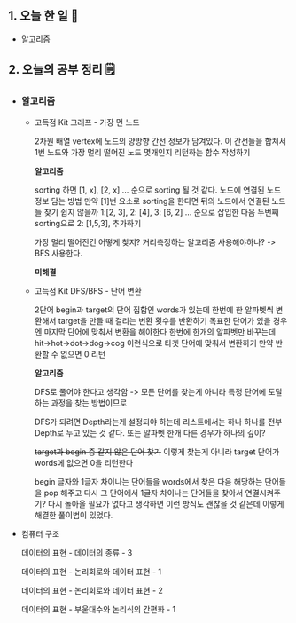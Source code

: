 <!-- 20210922 수 -->
<!--  



-->

## 1. 오늘 한 일 📅

*   알고리즘

## 2. 오늘의 공부 정리 🗒️

*   ### 알고리즘

    *   고득점 Kit 그래프 - 가장 먼 노드

        2차원 배열 vertex에 노드의 양방향 간선 정보가 담겨있다. 이 간선들을 합쳐서 1번 노드와 가장 멀리 떨어진 노드 몇개인지 리턴하는 함수 작성하기

        **알고리즘**

        sorting 하면 [1, x], [2, x] ... 순으로 sorting 될 것 같다. 노드에 연결된 노드 정보 담는 방법
        만약 [1]번 요소로 sorting을 한다면 뒤의 노드에서 연결된 노드들 찾기 쉽지 않을까
        1:[2, 3], 2: [4], 3: [6, 2] ... 순으로 삽입한 다음 두번째 sorting으로 2: [1,5,3], 추가하기

        가장 멀리 떨어진건 어떻게 찾지? 거리측정하는 알고리즘 사용해야하나? -> BFS 사용한다.

        **미해결**
        
    *   고득점 Kit DFS/BFS - 단어 변환

        2단어 begin과 target의 단어 집합인 words가 있는데 한번에 한 알파벳씩 변환해서 target을 만들 때 걸리는 변환 횟수를 반환하기
        목표한 단어가 있을 경우엔 마지막 단어에 맞춰서 변환을 해야한다 한번에 한개의 알파벳만 바꾸는데 hit->hot->dot->dog->cog 이런식으로 타겟 단어에 맞춰서 변환하기
        만약 반환할 수 없으면 0 리턴

        **알고리즘**

        DFS로 풀어야 한다고 생각함 -> 모든 단어를 찾는게 아니라 특정 단어에 도달하는 과정을 찾는 방법이므로

        DFS가 되려면 Depth라는게 설정되야 하는데 리스트에서는 하나 하나를 전부 Depth로 두고 있는 것 같다. 또는 알파벳 한개 다른 경우가 하나의 깊이?

        ~~target과 begin 중 같지 않은 단어 찾기~~ 이렇게 찾는게 아니라 target 단어가 words에 없으면 0을 리턴한다

        begin 글자와 1글자 차이나는 단어들을 words에서 찾은 다음 해당하는 단어들을 pop 해주고 다시 그 단어에서 1글자 차이나는 단어들을 찾아서 연결시켜주기? 다시 돌아올 필요가 없다고 생각하면 이런 방식도 괜찮을 것 같은데 이렇게 해결한 풀이법이 있었다.

*   컴퓨터 구조

    데이터의 표현 - 데이터의 종류 - 3

    데이터의 표현 - 논리회로와 데이터 표현 - 1

    데이터의 표현 - 논리회로와 데이터 표현 - 2
    
    데이터의 표현 - 부울대수와 논리식의 간편화 - 1
    
    